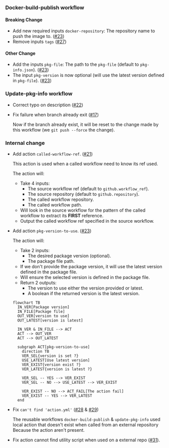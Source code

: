 <!-- markdownlint-configure-file { "first-line-heading": { "level": 3 } } -->
### Docker-build-publish workflow

#### Breaking Change

- Add new required inputs `docker-repository`: The repository name to push the image to. ([#23](https://github.com/FirelightFlagboy/gh-actions-workflows-docker-services/pull/23))
- Remove inputs `tags` ([#27](https://github.com/FirelightFlagboy/gh-actions-workflows-docker-services/pull/23))

#### Other Change

- Add the inputs `pkg-file`: The path to the `pkg-file` (default to `pkg-info.json`). ([#23](https://github.com/FirelightFlagboy/gh-actions-workflows-docker-services/pull/23))
- The input `pkg-version` is now optional (will use the latest version defined in `pkg-file`). ([#23](https://github.com/FirelightFlagboy/gh-actions-workflows-docker-services/pull/23))

### Update-pkg-info workflow

- Correct typo on description ([#22](https://github.com/FirelightFlagboy/gh-actions-workflows-docker-services/pull/22))
- Fix failure when branch already exit ([#17](https://github.com/FirelightFlagboy/gh-actions-workflows-docker-services/issues/17))

  Now if the branch already exist, it will be reset to the change made by this workflow (we `git push --force` the change).

### Internal change

- Add action `called-workflow-ref`. ([#21](https://github.com/FirelightFlagboy/gh-actions-workflows-docker-services/pull/21))

  This action is used when a called workflow need to know its ref used.

  The action will:

  - Take 4 inputs:
    - The source workflow ref (default to `github.workflow_ref`).
    - The source repository (default to `github.repository`).
    - The called workflow repository.
    - The called workflow path.
  - Will look in the source workflow for the pattern of the called workflow to extract its **FIRST** reference.
  - Output the called workflow ref specified in the source workflow.

- Add action `pkg-version-to-use`. ([#23](https://github.com/FirelightFlagboy/gh-actions-workflows-docker-services/pull/23))

  The action will:

  - Take 2 inputs:
    - The desired package version (optional).
    - The package file path.
  - If we don't provide the package version, it will use the latest version defined in the package file.
  - Will ensure the selected version is defined in the package file.
  - Return 2 outputs:
    - The version to use either the version provided or latest.
    - A boolean if the returned version is the latest version.

  ```mermaid
  flowchart TB
    IN_VER[Package version]
    IN_FILE[Package file]
    OUT_VER[version to use]
    OUT_LATEST[version is latest]

    IN_VER & IN_FILE --> ACT
    ACT --> OUT_VER
    ACT --> OUT_LATEST

    subgraph ACT[pkg-version-to-use]
      direction TB
      VER_SEL{version is set ?}
      USE_LATEST[Use latest version]
      VER_EXIST{version exist ?}
      VER_LATEST{version is latest ?}

      VER_SEL -- YES --> VER_EXIST
      VER_SEL -- NO --> USE_LATEST --> VER_EXIST

      VER_EXIST -- NO --> ACT_FAIL[The action fail]
      VER_EXIST -- YES --> VER_LATEST
    end
  ```

- Fix `can't find 'action.yml'` ([#28](https://github.com/FirelightFlagboy/gh-actions-workflows-docker-services/issues/28) & [#29](https://github.com/FirelightFlagboy/gh-actions-workflows-docker-services/issues/29))

  The reusable workflows `docker-build-publish` & `update-pkg-info` used local action that doesn't exist when called from an external repository
  Because the action aren't present.

- Fix action cannot find utility script when used on a external repo ([#31](https://github.com/FirelightFlagboy/gh-actions-workflows-docker-services/issues/31)).
